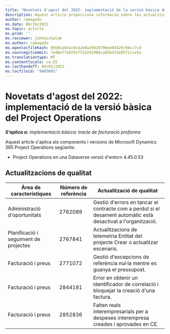 ```yaml
---
title: "Novetats d'agost del 2022: implementació de la versió bàsica del Project Operations"
description: Aquest article proporciona informació sobre les actualitzacions de qualitat disponibles a la versió d'agost de 2022 de la implementació del Microsoft Dynamics 365 Project Operations lite.
author: ramagadu
ms.date: 08/19/2022
ms.topic: article
ms.prod: ''
ms.reviewer: johnmichalak
ms.author: ramagadu
ms.openlocfilehash: 95681a4e1c0c42e8a29810796ee84429c94cc7cd
ms.sourcegitcommit: 7ed8e77a92917f2d242988ca02bd7de9571cce5e
ms.translationtype: MT
ms.contentlocale: ca-ES
ms.lasthandoff: 09/02/2022
ms.locfileid: "9403891"
---
```

# <a name="whats-new-august-2022---project-operations-lite-deployment"></a>Novetats d'agost del 2022: implementació de la versió bàsica del Project Operations

_**S'aplica a:** implementació bàsica: tracte de facturació proforma_

Aquest article s'aplica als components i versions de Microsoft Dynamics 365 Project Operations següents:

- Project Operations en una Dataverse versió d'entorn 4.45.0.53

## <a name="quality-updates"></a>Actualitzacions de qualitat

| Àrea de característiques | Número de referència | Actualització de qualitat |
| --- | --- | --- |
|   Administració d'oportunitats | 2762089 | Gestió d'errors en tancar el contracte com a perdut si el desament automàtic està desactivat a l'organització.|
|Planificació i seguiment de projectes | 2767841 | Actualitzacions de telemetria Entitat del projecte Crear o actualitzar escenaris.|
|Facturació i preus | 2771072 | Gestió d'excepcions de referència nul·la mentre es guanya el pressupost.|
|Facturació i preus | 2844181 |Error en obtenir un identificador de correlació i bloquejar la creació d'una factura.|
|Facturació i preus | 2852836 | Falten reals interempresarials per a despeses interempresa creades i aprovades en CE.|

